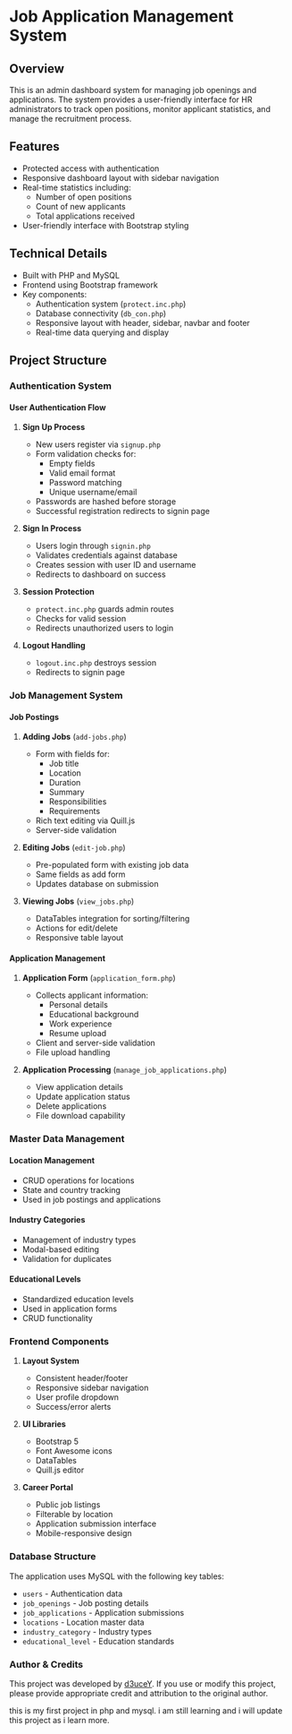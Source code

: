 # Job Application Management System

## Overview
This is an admin dashboard system for managing job openings and applications. The system provides a user-friendly interface for HR administrators to track open positions, monitor applicant statistics, and manage the recruitment process.

## Features
- Protected access with authentication
- Responsive dashboard layout with sidebar navigation
- Real-time statistics including:
  - Number of open positions
  - Count of new applicants 
  - Total applications received
- User-friendly interface with Bootstrap styling

## Technical Details
- Built with PHP and MySQL
- Frontend using Bootstrap framework
- Key components:
    - Authentication system (`protect.inc.php`)
    - Database connectivity (`db_con.php`) 
    - Responsive layout with header, sidebar, navbar and footer
    - Real-time data querying and display

## Project Structure

### Authentication System

#### User Authentication Flow
1. **Sign Up Process**
   - New users register via `signup.php`
   - Form validation checks for:
     - Empty fields
     - Valid email format
     - Password matching
     - Unique username/email
   - Passwords are hashed before storage
   - Successful registration redirects to signin page

2. **Sign In Process**
   - Users login through `signin.php`
   - Validates credentials against database
   - Creates session with user ID and username
   - Redirects to dashboard on success

3. **Session Protection**
   - `protect.inc.php` guards admin routes
   - Checks for valid session
   - Redirects unauthorized users to login

4. **Logout Handling**
   - `logout.inc.php` destroys session
   - Redirects to signin page

### Job Management System

#### Job Postings
1. **Adding Jobs** (`add-jobs.php`)
   - Form with fields for:
     - Job title
     - Location
     - Duration
     - Summary
     - Responsibilities
     - Requirements
   - Rich text editing via Quill.js
   - Server-side validation

2. **Editing Jobs** (`edit-job.php`)
   - Pre-populated form with existing job data
   - Same fields as add form
   - Updates database on submission

3. **Viewing Jobs** (`view_jobs.php`)
   - DataTables integration for sorting/filtering
   - Actions for edit/delete
   - Responsive table layout

#### Application Management

1. **Application Form** (`application_form.php`)
   - Collects applicant information:
     - Personal details
     - Educational background
     - Work experience
     - Resume upload
   - Client and server-side validation
   - File upload handling

2. **Application Processing** (`manage_job_applications.php`)
   - View application details
   - Update application status
   - Delete applications
   - File download capability

### Master Data Management

#### Location Management
- CRUD operations for locations
- State and country tracking
- Used in job postings and applications

#### Industry Categories
- Management of industry types
- Modal-based editing
- Validation for duplicates

#### Educational Levels
- Standardized education levels
- Used in application forms
- CRUD functionality

### Frontend Components

1. **Layout System**
   - Consistent header/footer
   - Responsive sidebar navigation
   - User profile dropdown
   - Success/error alerts

2. **UI Libraries**
   - Bootstrap 5
   - Font Awesome icons
   - DataTables
   - Quill.js editor

3. **Career Portal**
   - Public job listings
   - Filterable by location
   - Application submission interface
   - Mobile-responsive design

### Database Structure

The application uses MySQL with the following key tables:
- `users` - Authentication data
- `job_openings` - Job posting details
- `job_applications` - Application submissions
- `locations` - Location master data
- `industry_category` - Industry types
- `educational_level` - Education standards



### Author & Credits

This project was developed by [d3uceY](https://github.com/d3uceY). If you use or modify this project, please provide appropriate credit and attribution to the original author.

this is my first project in php and mysql. i am still learning and i will update this project as i learn more.


